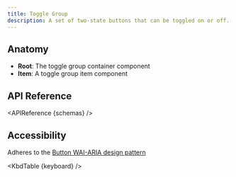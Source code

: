 ```yaml
---
title: Toggle Group
description: A set of two-state buttons that can be toggled on or off.
---
```


<script>
    import { APIReference, KbdTable } from '$docs/components'
    export let schemas
    export let keyboard
</script>

## Anatomy

- **Root**: The toggle group container component
- **Item**: A toggle group item component

## API Reference

<APIReference {schemas} />

## Accessibility

Adheres to the [Button WAI-ARIA design pattern](https://www.w3.org/WAI/ARIA/apg/patterns/button/)

<KbdTable {keyboard} />
